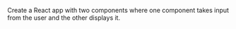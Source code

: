 
Create a React app with two components where one component takes input from the user and the other displays it.
